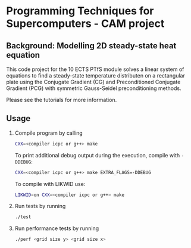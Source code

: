 # Programming Techniques for Supercomputers - CAM project

## Background: Modelling 2D steady-state heat equation
This code project for the 10 ECTS PTfS module solves a linear system of equations to find a steady-state temperature distributen on a rectangular plate using the Conjugate Gradient (CG) and Preconditioned Conjugate Gradient (PCG) with symmetric Gauss-Seidel preconditioning methods.

Please see the tutorials for more information.

## Usage
1) Compile program by calling
    ```bash
    CXX=<compiler icpc or g++> make
    ```

    To print additional debug output during the execution, compile with `-DDEBUG`:
   ```bash
   CXX=<compiler icpc or g++> make EXTRA_FLAGS=-DDEBUG
   ```

   To compile with LIKWID use:
   ```bash
   LIKWID=on CXX=<compiler icpc or g++> make
   ```

1)  Run tests by running
    ```bash
    ./test
    ```

2)  Run performance tests by running
    ```bash
    ./perf <grid size y> <grid size x>
    ```
